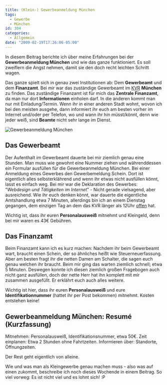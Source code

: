 ```yaml
---
title: (Klein-) Gewerbeanmeldung München
tags:
  - Gewerbe
  - München
id: 304
categories:
  - Allgemein
date: "2009-02-19T17:26:06-05:00"
---
```


In diesem Beitrag berichte ich über meine Erfahrungen bei der **Gewerbeanmeldung München** und wie das ganze funktioniert. Es soll zweiflern die Angst nehmen, damit sie den doch recht leichten Schritt wagen. <!--more-->

Das ganze spielt sich in genau zwei Institutionen ab: Dem **Gewerbeamt** und dem **Finanzamt**. Bei mir war das zuständige Gewerbeamt im [KVR](http://www.muenchen.de/rathaus/Stadtverwaltung/Kreisverwaltungsreferat.html) **München** zu finden. Das zuständige Finanzamt ist für mich das **Zentrale Finanzamt**, da man nur dort **Informationen** einholen darf. In die anderen kommt man nur mit Einladung/Termin. Wenn ihr in einer anderen Stadt wohnt, wovon ich bei den meisten ausgehe, dann informiert ihr euch am besten vorher im Internet und/oder per Telefon, wo und wann ihr hin müsst/könnt, denn wie jeder weiß, sind **Beamte** nicht sehr lange im Dienst.

![Gewerbeanmeldung München](http://www.muenchen.de/rathaus/.imaging/stk/lhm/teaserStage/dms/Home/Stadtverwaltung/Kreisverwaltungsreferat/allgemein/Startseite/kvr-aufmacher/document/kvr-aufmacher.JPG)

## Das Gewerbeamt

Der Aufenthalt im Gewerbeamt dauerte bei mir ziemlich genau eine Stunden. Man muss wie gewohnt eine Nummer ziehen und währenddessen ein Formular ausfüllen für die Gewerbeanmeldung München. Bei einer Anmeldung eines Gewerbes den Gewerbemeldung Schein. Dort ist eigentlich alles selbsterklährend und wenn ihr etwas nicht ausfüllen könnt, lasst es einfach weg. Bei mir war die Deklaration des Gewerbes: "_Webdesign und Tätigkeiten im Internet_" - Nicht gerade vielsagend, aber ausreichend. Wie ihr euch denken könnt, war dauerte die eigentliche Amtshandlung etwa 7 Minuten, allerdings bin ich an einem Dienstag gegangen, dem einzigen Tag an dem das KVR länger als 12Uhr [offen](http://www.muenchen.de/rathaus/Stadtverwaltung/Kreisverwaltungsreferat/Wir-ueber-uns/Oeffnungszeiten.html) hat.

Wichtig ist, dass ihr euren **Personalausweiß** mitnehmt und Kleingeld, denn bei mir waren es 43€ Gebühren.

## Das Finanzamt

Beim Finanzamt kann ich es kurz machen: Nachdem ihr beim Gewerbeamt wart, braucht einen Schein, der so ähnliches heißt wie Steuerneuerfassung. Aber am besten fragt ihr die netten Damen am Schalter, die sagen euch genau welchen ihr braucht. Beim mir ging das warten ziemlich schnell; etwa 5 Minuten. Deswegen konnte ich diesen ziemlich großen Fragebogen auch nicht ganz ausfüllen, doch der nette Herr hat ihn komplett mit mir zusammen ausgefüllt. Er erklährt euch auch alles weitere.

Wichtig ist hier, dass ihr euren **Personalausweiß** und eure **Identifikationnummer** (hattet ihr per Post bekommen) mitnehmt. Kosten entstehen keine!

## Gewerbeanmeldung München: Resumé (Kurzfassung)

Mitnehmen: Personalausweiß, Identifikationsnummer, etwa 50€.
Zeit einplanen: Etwa 2 Stunden ohne Fahrtzeiten.
Informieren über: Standorte, Öffnungzeiten.

Der Rest geht eigentlich von alleine.

Wie und was man als Kleingewerbe genau machen muss - also was auf einen zukommt, beschreibe ich noch dieses Wochende in einem Beitrag. So viel vorweg: Es ist nicht viel und es lohnt sich! :P
